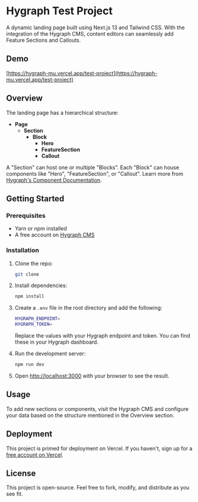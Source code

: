 # Hygraph Test Project

A dynamic landing page built using Next.js 13 and Tailwind CSS. With the integration of the Hygraph CMS, content editors can seamlessly add Feature Sections and Callouts.

## Demo

[https://hygraph-mu.vercel.app/test-project](https://hygraph-mu.vercel.app/test-project)

## Overview

The landing page has a hierarchical structure:

- **Page**
  - **Section**
    - **Block**
      - **Hero**
      - **FeatureSection**
      - **Callout**

A "Section" can host one or multiple "Blocks". Each "Block" can house components like "Hero", "FeatureSection", or "Callout". Learn more from [Hygraph's Component Documentation](https://hygraph.com/docs/guides/schema/components).

## Getting Started

### Prerequisites

- Yarn or npm installed
- A free account on [Hygraph CMS](https://app.hygraph.com/signup)

### Installation

1. Clone the repo:

   ```bash
   git clone
   ```

2. Install dependencies:

   ```bash
   npm install
   ```

3. Create a `.env` file in the root directory and add the following:

   ```bash
   HYGRAPH_ENDPOINT=
   HYGRAPH_TOKEN=
   ```

   Replace the values with your Hygraph endpoint and token. You can find these in your Hygraph dashboard.

4. Run the development server:

   ```bash
   npm run dev
   ```

5. Open [http://localhost:3000](http://localhost:3000) with your browser to see the result.

## Usage

To add new sections or components, visit the Hygraph CMS and configure your data based on the structure mentioned in the Overview section.

## Deployment

This project is primed for deployment on Vercel. If you haven't, sign up for a [free account on Vercel](https://vercel.com/signup).

## License

This project is open-source. Feel free to fork, modify, and distribute as you see fit.
